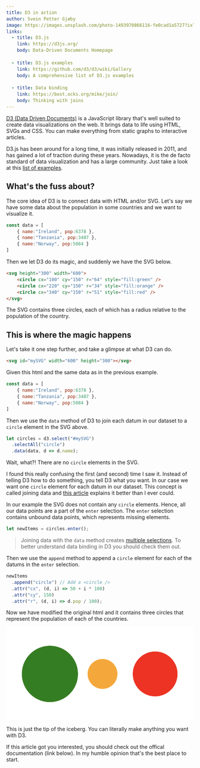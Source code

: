 ```yaml
---
title: D3 in action
author: Svein Petter Gjøby
image: https://images.unsplash.com/photo-1493970866116-fe0cad1a5727?ixlib=rb-1.2.1&ixid=eyJhcHBfaWQiOjEyMDd9&auto=format&fit=crop&w=2250&q=80
links:
  - title: D3.js
    link: https://d3js.org/
    body: Data-Driven Documents Homepage

  - title: D3.js examples
    link: https://github.com/d3/d3/wiki/Gallery
    body: A comprehensive list of D3.js examples

  - title: Data binding
    link: https://bost.ocks.org/mike/join/
    body: Thinking with joins
---
```


[D3 (Data Driven Documents)](https://d3js.org/) is a JavaScript library that's well suited to create data visualizations on the web. It brings data to life using HTML, SVGs and CSS. You can make everything from static graphs to interactive articles. 

D3.js has been around for a long time, it was initially released in 2011, and has gained a lot of traction during these years. Nowadays, it is the de facto standard of data visualization and has a large community. Just take a look at this [list of examples](https://github.com/d3/d3/wiki/Gallery).

## What's the fuss about?

The core idea of D3 is to connect data with HTML and/or SVG. Let's say we have some data about the population in some countries and we want to visualize it. 

```js
const data = [
    { name:"Ireland", pop:6378 },
    { name:"Tanzania", pop:3407 },
    { name:"Norway", pop:5084 }
]
```

Then we let D3 do its magic, and suddenly we have the SVG below. 

```html
<svg height="300" width="600">
    <circle cx="100" cy="150" r="64" style="fill:green" />
    <circle cx="220" cy="150" r="34" style="fill:orange" />
    <circle cx="340" cy="150" r="51" style="fill:red" />
</svg>
```

The SVG contains three circles, each of which has a radius relative to the population of the country. 

## This is where the magic happens

Let's take it one step further, and take a glimpse at what D3 can do. 

```html
<svg id="mySVG" width="600" height="300"></svg>
```

Given this html and the same data as in the previous example. 

```js
const data = [
    { name:"Ireland", pop:6378 },
    { name:"Tanzania", pop:3407 },
    { name:"Norway", pop:5084 }
]
```

Then we use the `data` method of D3 to join each datum in our dataset to a `circle` element in the SVG above.

```js
let circles = d3.select("#mySVG")
  .selectAll("circle")
  .data(data, d => d.name);
```
Wait, what?! There are no `circle` elements in the SVG. 

I found this really confusing the first (and second) time I saw it. Instead of telling D3 how to do something, you tell D3 what you want. In our case we want one `circle` element for each datum in our dataset. This concept is called joining data and [this article](https://bost.ocks.org/mike/join/) explains it better than I ever could. 

In our example the SVG does not contain any `circle` elements. Hence, all our data points are a part of the `enter` selection. The `enter` selection contains unbound data points, which represents missing elements.

```js
let newItems = circles.enter();
```

> Joining data with the `data` method creates [multiple selections](https://github.com/d3/d3-selection/blob/master/README.md#joining-data). To better understand data binding in D3 you should check them out. 

Then we use the `append` method to append a `circle` element for each of the datums in the `enter` selection.

```js
newItems
  .append("circle") // Add a <circle />
  .attr("cx", (d, i) => 50 + i * 100)
  .attr("cy", 150)
  .attr("r", (d, i) => d.pop / 100);
```

Now we have modified the original html and it contains three circles that represent the population of each of the countries. 

<img src="https://raw.githubusercontent.com/bekk/intro-til-d3/master/img/slides/svg-example.png" />

This is just the tip of the iceberg. You can literally make anything you want with D3. 

If this article got you interested, you should check out the offical documentation (link below). In my humble opinion that's the best place to start. 


